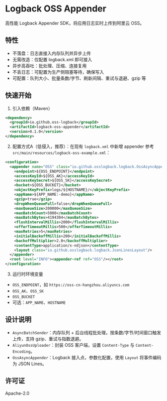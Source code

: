 # Logback OSS Appender

高性能 Logback Appender SDK，将应用日志实时上传到阿里云 OSS。

## 特性

- 不落盘：日志直接入内存队列并异步上传
- 无需改造：仅配置 logback.xml 即可接入
- 异步高吞吐：批处理、压缩、连接复用
- 不丢日志：可配置为生产侧阻塞等待，确保写入
- 可配置：队列大小、批量条数/字节、刷新间隔、重试与退避、gzip 等

## 快速开始

1) 引入依赖（Maven）
```xml
<dependency>
  <groupId>io.github.oss-logback</groupId>
  <artifactId>logback-oss-appender</artifactId>
  <version>0.1.0</version>
</dependency>
```

2) 配置方式A（低侵入，推荐）：在现有 `logback.xml` 中新增 appender
参考 `src/main/resources/logback-oss-example.xml`：
```xml
<configuration>
  <appender name="OSS" class="io.github.osslogback.logback.OssAsyncAppender">
    <endpoint>${OSS_ENDPOINT}</endpoint>
    <accessKeyId>${OSS_AK}</accessKeyId>
    <accessKeySecret>${OSS_SK}</accessKeySecret>
    <bucket>${OSS_BUCKET}</bucket>
    <objectKeyPrefix>logs/${HOSTNAME}/</objectKeyPrefix>
    <appName>${APP_NAME:-demo}</appName>
    <gzip>true</gzip>
    <dropWhenQueueFull>false</dropWhenQueueFull>
    <maxQueueSize>200000</maxQueueSize>
    <maxBatchCount>5000</maxBatchCount>
    <maxBatchBytes>4194304</maxBatchBytes>
    <flushIntervalMillis>2000</flushIntervalMillis>
    <offerTimeoutMillis>500</offerTimeoutMillis>
    <maxRetries>5</maxRetries>
    <initialBackoffMillis>200</initialBackoffMillis>
    <backoffMultiplier>2.0</backoffMultiplier>
    <contentType>application/x-ndjson</contentType>
    <layout class="io.github.osslogback.logback.JsonLinesLayout"/>
  </appender>
  <root level="INFO"><appender-ref ref="OSS"/></root>
</configuration>
```

3) 运行时环境变量
- `OSS_ENDPOINT`，如 `https://oss-cn-hangzhou.aliyuncs.com`
- `OSS_AK`、`OSS_SK`
- `OSS_BUCKET`
- 可选：`APP_NAME`、`HOSTNAME`

## 设计说明

- `AsyncBatchSender`：内存队列 + 后台线程批处理，按条数/字节/时间窗口触发上传，支持 gzip、重试与指数退避。
- `AliyunOssUploader`：封装 OSS 客户端，设置 `Content-Type` 与 `Content-Encoding`。
- `OssAsyncAppender`：Logback 接入点，参数化配置，使用 `Layout` 将事件编码为 JSON Lines。

## 许可证

Apache-2.0